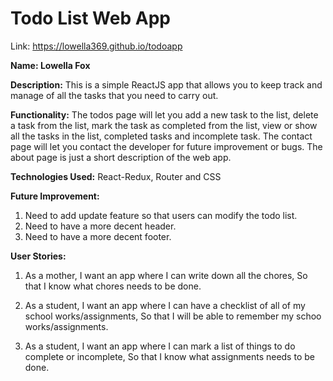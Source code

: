 # Todo List Web App
Link: https://lowella369.github.io/todoapp

**Name: Lowella Fox**

**Description:** This is a simple ReactJS app that allows you to keep track and manage of all the tasks that you need to carry out.

**Functionality:** The todos page will let you add a new task to the list, delete a task from the list, mark the task as completed from the list, view or show all the tasks in the list, completed tasks and incomplete task. The contact page will let you contact the developer for future improvement or bugs. The about page is just a short description of the web app.

**Technologies Used:** React-Redux, Router and CSS

**Future Improvement:**
1. Need to add update feature so that users can modify the todo list.
2. Need to have a more decent header.
3. Need to have a more decent footer.


**User Stories:**
1.  As a mother, 
    I want an app where I can write down all the chores,
    So that I know what chores needs to be done.

2. As a student,
   I want an app where I can have a checklist of all of my school works/assignments,
   So that I will be able to remember my schoo works/assignments.

3. As a student,
   I want an app where I can mark a list of things to do complete or incomplete,
   So that I know what assignments needs to be done.

